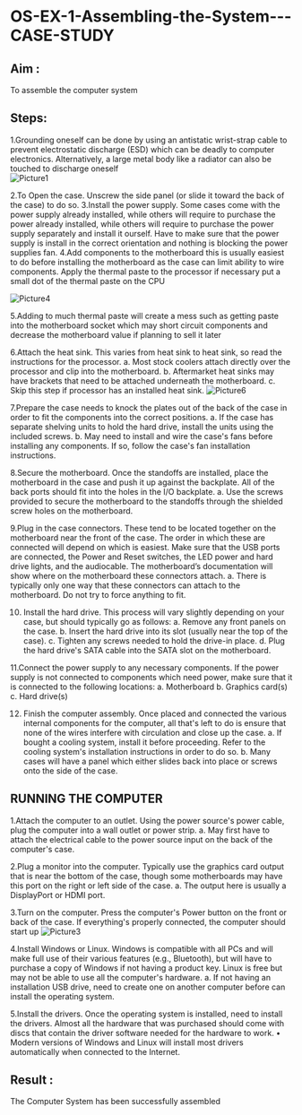 # OS-EX-1-Assembling-the-System---CASE-STUDY

## Aim : 
To assemble the computer system


## Steps:
   
1.Grounding oneself can be done by using an antistatic wrist-strap cable to prevent electrostatic discharge (ESD) which can be deadly to computer electronics. Alternatively, a large metal body like a radiator can also be touched to discharge oneself                                                                      
![Picture1](https://github.com/JAYAVARTHAN-P/OS-EX-1-Assembling-the-System---CASE-STUDY/assets/121369281/7327a514-8531-4f9f-868d-e08bf471b8e1)



2.To Open the case. Unscrew the side panel (or slide it toward the back of the case) to do so.
3.Install the power supply. Some cases come with the power supply already installed, while others will require to purchase the power already installed, while others will require to purchase the power supply separately and install it ourself. Have to make sure that the power supply is install in the correct orientation and nothing is blocking the power supplies fan.
4.Add components to the motherboard this is usually easiest to do before installing the motherboard as the case can limit ability to wire components. Apply the thermal paste to the processor if necessary put a small dot of the thermal paste    on the CPU 

![Picture4](https://github.com/JAYAVARTHAN-P/OS-EX-1-Assembling-the-System---CASE-STUDY/assets/121369281/e3a4b029-5eff-4f86-90a2-f5a0ad66e4f5)

5.Adding to much thermal paste will create a mess such as getting paste into the     motherboard socket which may short circuit components and decrease the motherboard value if planning to sell it later

6.Attach the heat sink. This varies from heat sink to heat sink, so read the instructions for the processor. a. Most stock coolers attach directly over the processor and clip into the motherboard. b. Aftermarket heat sinks may have brackets that need to be attached underneath the motherboard. c. Skip this step if processor has an installed heat sink. 
![Picture6](https://github.com/JAYAVARTHAN-P/OS-EX-1-Assembling-the-System---CASE-STUDY/assets/121369281/cbf74d6e-9e80-4c3c-8118-0a2d85ca9841)

7.Prepare the case needs to knock the plates out of the back of the case in order to fit the components into the correct positions. a. If the case has separate shelving units to hold the hard drive, install the units using the included screws. b. May need to install and wire the case's fans before installing any components. If so, follow the case's fan installation instructions.       

8.Secure the motherboard. Once the standoffs are installed, place the motherboard in the case and push it up against the backplate. All of the back ports should fit into the holes in the I/O backplate. a. Use the screws provided to secure the motherboard to the standoffs through the shielded screw holes on the motherboard.

9.Plug in the case connectors. These tend to be located together on the motherboard near the front of the case. The order in which these are connected will depend on which is easiest. Make sure that the USB ports are connected, the Power and Reset switches, the LED power and hard drive lights, and the audiocable. The motherboard’s documentation will show where on the motherboard these connectors attach. a. There is typically only one way that these connectors can attach to the motherboard. Do not try to force anything to fit.

10. Install the hard drive. This process will vary slightly depending on your case, but should typically go as follows: a. Remove any front panels on the case. b. Insert the hard drive into its slot (usually near the top of the case). c. Tighten any screws needed to hold the drive-in place. d. Plug the hard drive's SATA cable into the SATA slot on the motherboard.

11.Connect the power supply to any necessary components. If the power supply is not connected to components which need power, make sure that it is connected to the following locations: a. Motherboard b. Graphics card(s) c. Hard drive(s)


12. Finish the computer assembly. Once placed and connected the various internal components for the computer, all that's left to do is ensure that none of the wires interfere with circulation and close up the case. a. If bought a cooling system, install it before proceeding. Refer to the cooling system's installation instructions in order to do so. b. Many cases will have a panel which either slides back into place or screws onto the side of the case.

## RUNNING THE COMPUTER
1.Attach the computer to an outlet. Using the power source's power cable, plug the   computer into a wall outlet or power strip. a. May first have to attach the electrical cable to the power source input on the back of the computer's case.

2.Plug a monitor into the computer. Typically use the graphics card output that is near the bottom of the case, though some motherboards may have this port on the right or left side of the case. a. The output here is usually a DisplayPort or HDMI port.

3.Turn on the computer. Press the computer's Power button on the front or back of the case. If everything's properly connected, the computer should start up
![Picture3](https://github.com/JAYAVARTHAN-P/OS-EX-1-Assembling-the-System---CASE-STUDY/assets/121369281/5c68d5df-4ac3-4489-a157-ee3473156b2f)

                            
4.Install Windows or Linux. Windows is compatible with all PCs and will make full use of their various features (e.g., Bluetooth), but will have to purchase a copy of Windows if not having a product key. Linux is free but may not be able to use all the computer's hardware. a. If not having an installation USB drive, need to create one on another computer before can install the operating system.
      
5.Install the drivers. Once the operating system is installed, need to install the drivers. Almost all the hardware that was purchased should come with discs that contain the driver software needed for the hardware to work. • Modern versions of Windows and Linux will install most drivers automatically when connected to the Internet.


## Result :
The Computer System has been successfully assembled

